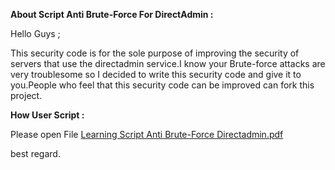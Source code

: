 **About Script Anti Brute-Force For DirectAdmin :**

Hello Guys ;

This security code is for the sole purpose of improving the security of servers that use the directadmin service.I know your Brute-force attacks are very troublesome so I decided to write this security code and give it to you.People who feel that this security code can be improved can fork this project.

**How User Script :**

Please open File [Learning Script Anti Brute-Force Directadmin.pdf](https://gitlab.com/AshkanSecure/anti-brute-force-directadmin/raw/master/Learning_Script_Anti_Brute-Force_Directadmin.pdf) 


best regard.